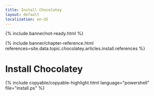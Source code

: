 ```yaml
---
title: Install Chocolatey
layout: default
localization: en-US
---
```


{% include banner/not-ready.html %}

{% include banner/chapter-reference.html 
  references=site.data.topic.chocolatey.articles.install.references
%}

# Install Chocolatey

{% include copyable/copyable-highlight.html language="powershell" file="install.ps" %}
